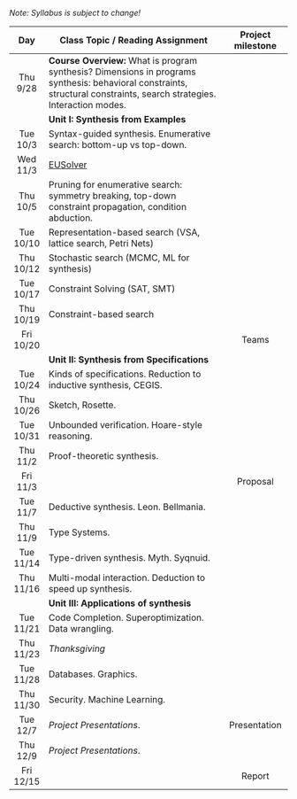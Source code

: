 *Note: Syllabus is subject to change!*

| Day           | Class Topic / Reading Assignment | Project milestone |
|:-------------:| ----- | :-------:|
|Thu<br/> 9/28 |**Course Overview:** What is program synthesis? Dimensions in programs synthesis: behavioral constraints, structural constraints, search strategies. Interaction modes. | |
| |**Unit I: Synthesis from Examples** | |
|Tue<br/> 10/3  |Syntax-guided synthesis. Enumerative search: bottom-up vs top-down. | | 
|Wed<br/> 11/3  |[EUSolver](https://www.seas.upenn.edu/~arjunrad/publications/tacas2017.pdf) | | 
|Thu<br/> 10/5  |Pruning for enumerative search: symmetry breaking, top-down constraint propagation, condition abduction.| |
|Tue<br/> 10/10 |Representation-based search (VSA, lattice search, Petri Nets)| |
|Thu<br/> 10/12 |Stochastic search (MCMC, ML for synthesis)| |
|Tue<br/> 10/17 |Constraint Solving (SAT, SMT)| |
|Thu<br/> 10/19 |Constraint-based search| |
|Fri<br/> 10/20 | | Teams |
||**Unit II: Synthesis from Specifications**| |
|Tue<br/> 10/24 |Kinds of specifications. Reduction to inductive synthesis, CEGIS.| |
|Thu<br/> 10/26 |Sketch, Rosette.| |
|Tue<br/> 10/31 |Unbounded verification. Hoare-style reasoning.| |
|Thu<br/> 11/2  |Proof-theoretic synthesis.| |
|Fri<br/> 11/3  | | Proposal |
|Tue<br/> 11/7  |Deductive synthesis. Leon. Bellmania.| |
|Thu<br/> 11/9  |Type Systems.| | |
|Tue<br/> 11/14 |Type-driven synthesis. Myth. Syqnuid.| |
|Thu<br/> 11/16 |Multi-modal interaction. Deduction to speed up synthesis.| |
||**Unit III: Applications of synthesis**| | |
|Tue<br/> 11/21 |Code Completion. Superoptimization. Data wrangling.| |
|Thu<br/> 11/23 |*Thanksgiving*| |
|Tue<br/> 11/28 |Databases. Graphics.| |
|Thu<br/> 11/30 |Security. Machine Learning.| |
|Tue<br/> 12/7  |*Project Presentations*.| Presentation |
|Thu<br/> 12/9  |*Project Presentations*.| |
|Fri<br/> 12/15 | | Report |




